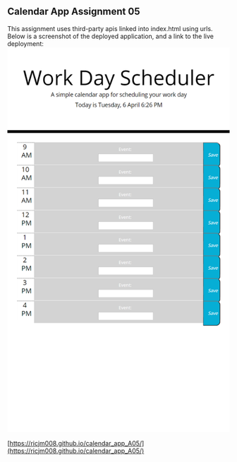 ## Calendar App Assignment 05
This assignment uses third-party apis linked into index.html using urls. Below is a screenshot of the deployed application, and a link to the live deployment:
![screenshot.png](screenshot.png)

[https://ricjm008.github.io/calendar_app_A05/](https://ricjm008.github.io/calendar_app_A05/)